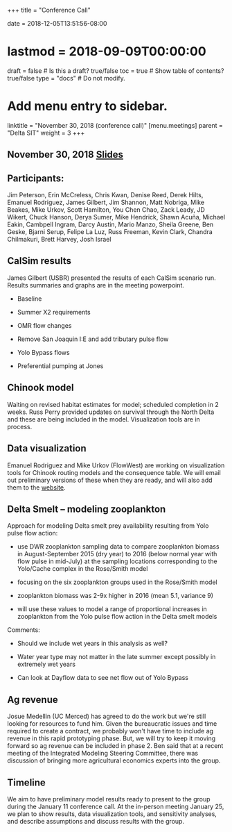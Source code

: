 +++
title = "Conference Call"

date = 2018-12-05T13:51:56-08:00
# lastmod = 2018-09-09T00:00:00

draft = false  # Is this a draft? true/false
toc = true  # Show table of contents? true/false
type = "docs"  # Do not modify.

# Add menu entry to sidebar.
linktitle = "November 30, 2018 (conference call)"
[menu.meetings]
  parent = "Delta SIT"
  weight = 3
+++

## November 30, 2018 [Slides](https://s3-us-west-2.amazonaws.com/deltasdm-documents/meeting-notes/conference-meetings/Nov+30+2018+conference+call.pptx)

## Participants:
Jim Peterson, Erin McCreless, Chris Kwan, Denise Reed, Derek Hilts, Emanuel Rodriguez, James Gilbert, Jim Shannon, Matt Nobriga, Mike Beakes, Mike Urkov, Scott Hamilton, You Chen Chao, Zack Leady, JD Wikert, Chuck Hanson, Derya Sumer, Mike Hendrick, Shawn Acuña, Michael Eakin, Cambpell Ingram, Darcy Austin, Mario Manzo, Sheila Greene, Ben Geske, Bjarni Serup, Felipe La Luz, Russ Freeman, Kevin Clark, Chandra Chilmakuri, Brett Harvey, Josh Israel

## CalSim results

James Gilbert (USBR) presented the results of each CalSim scenario run. Results summaries and graphs are in the meeting powerpoint.

- Baseline

- Summer X2 requirements

- OMR flow changes

- Remove San Joaquin I:E and add tributary pulse flow

- Yolo Bypass flows

- Preferential pumping at Jones

## Chinook model

Waiting on revised habitat estimates for model; scheduled completion in 2 weeks. Russ Perry provided updates on survival through the North Delta and these are being included in the model. Visualization tools are in process.

## Data visualization 

Emanuel Rodriguez and Mike Urkov (FlowWest) are working on visualization tools for Chinook routing models and the consequence table. We will email out preliminary versions of these when they are ready, and will also add them to the [website](deltasdm.com). 

## Delta Smelt – modeling zooplankton

Approach for modeling Delta smelt prey availability resulting from Yolo pulse flow action:

- use DWR zooplankton sampling data to compare zooplankton biomass in August-September 2015 (dry year) to 2016 (below normal year with flow pulse in mid-July) at the sampling locations corresponding to the Yolo/Cache complex in the Rose/Smith model

- focusing on the six zooplankton groups used in the Rose/Smith model

- zooplankton biomass was 2-9x higher in 2016 (mean 5.1, variance 9)

- will use these values to model a range of proportional increases in zooplankton from the Yolo pulse flow action in the Delta smelt models

Comments:

- Should we include wet years in this analysis as well?

- Water year type may not matter in the late summer except possibly in extremely wet years

- Can look at Dayflow data to see net flow out of Yolo Bypass

## Ag revenue

Josue Medellin (UC Merced) has agreed to do the work but we&#39;re still looking for resources to fund him. Given the bureaucratic issues and time required to create a contract, we probably won&#39;t have time to include ag revenue in this rapid prototyping phase. But, we will try to keep it moving forward so ag revenue can be included in phase 2. Ben said that at a recent meeting of the Integrated Modeling Steering Committee, there was discussion of bringing more agricultural economics experts into the group.

## Timeline

We aim to have preliminary model results ready to present to the group during the January 11 conference call. At the in-person meeting January 25, we plan to show results, data visualization tools, and sensitivity analyses, and describe assumptions and discuss results with the group.